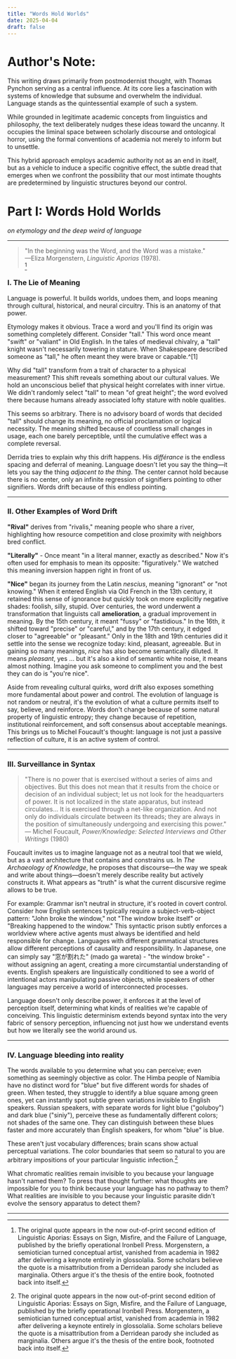 ```yaml
---
title: "Words Hold Worlds"
date: 2025-04-04
draft: false
---
```



# Author's Note: 

This writing draws primarily from postmodernist thought, with Thomas Pynchon serving as a central influence. At its core lies a fascination with systems of knowledge that subsume and overwhelm the individual. Language stands as the quintessential example of such a system.

While grounded in legitimate academic concepts from linguistics and philosophy, the text deliberately nudges these ideas toward the uncanny. It occupies the liminal space between scholarly discourse and ontological horror, using the formal conventions of academia not merely to inform but to unsettle.

This hybrid approach employs academic authority not as an end in itself, but as a vehicle to induce a specific cognitive effect, the subtle dread that emerges when we confront the possibility that our most intimate thoughts are predetermined by linguistic structures beyond our control.


# Part I: Words Hold Worlds

_on etymology and the deep weird of language_

---

> "In the beginning was the Word, and the Word was a mistake."  
> —Eliza Morgenstern, _Linguistic Aporias_ (1978).  
[^1]

### I. The Lie of Meaning

Language is powerful. It builds worlds, undoes them, and loops meaning through cultural, historical, and neural circuitry. This is an anatomy of that power.

Etymology makes it obvious. Trace a word and you'll find its origin was something completely different. Consider "tall." This word once meant "swift" or "valiant" in Old English. In the tales of medieval chivalry, a "tall" knight wasn't necessarily towering in stature. When Shakespeare described someone as "tall," he often meant they were brave or capable.^[1]

Why did "tall" transform from a trait of character to a physical measurement? This shift reveals something about our cultural values. We hold an unconscious belief that physical height correlates with inner virtue. We didn't randomly select "tall" to mean "of great height"; the word evolved there because humans already associated lofty stature with noble qualities.

This seems so arbitrary. There is no advisory board of words that decided "tall" should change its meaning, no official proclamation or logical necessity. The meaning shifted because of countless small changes in usage, each one barely perceptible, until the cumulative effect was a complete reversal.

Derrida tries to explain why this drift happens. His _différance_ is the endless spacing and deferral of meaning. Language doesn't let you say the thing—it lets you say the thing _adjacent to the thing_. The center cannot hold because there is no center, only an infinite regression of signifiers pointing to other signifiers. Words drift because of this endless pointing.

[^1]: The original quote appears in the now out-of-print second edition of Linguistic Aporias: Essays on Sign, Misfire, and the Failure of Language, published by the briefly operational Ironbell Press. Morgenstern, a semiotician turned conceptual artist, vanished from academia in 1982 after delivering a keynote entirely in glossolalia. Some scholars believe the quote is a misattribution from a Derridean parody she included as marginalia. Others argue it's the thesis of the entire book, footnoted back into itself.

---
### II. Other Examples of Word Drift

**"Rival"** derives from "rivalis," meaning people who share a river, highlighting how resource competition and close proximity with neighbors bred conflict. 

**"Literally"** - Once meant "in a literal manner, exactly as described." Now it's often used for emphasis to mean its opposite: "figuratively." We watched this meaning inversion happen right in front of us.

**"Nice"** began its journey from the Latin _nescius_, meaning "ignorant" or "not knowing." When it entered English via Old French in the 13th century, it retained this sense of ignorance but quickly took on more explicitly negative shades: foolish, silly, stupid. Over centuries, the word underwent a transformation that linguists call **amelioration**, a gradual improvement in meaning. By the 15th century, it meant "fussy" or "fastidious." In the 16th, it shifted toward "precise" or "careful," and by the 17th century, it edged closer to "agreeable" or "pleasant." Only in the 18th and 19th centuries did it settle into the sense we recognize today: kind, pleasant, agreeable. But in gaining so many meanings, _nice_ has also become semantically diluted. It means _pleasant_, yes ... but it's also a kind of semantic white noise, it means almost nothing. Imagine you ask someone to compliment you and the best they can do is "you're nice".

Aside from revealing cultural quirks, word drift also exposes something more fundamental about power and control. The evolution of language is not random or neutral, it's the evolution of what a culture permits itself to say, believe, and reinforce. Words don't change because of some natural property of linguistic entropy; they change because of repetition, institutional reinforcement, and soft consensus about acceptable meanings. This brings us to Michel Foucault's thought: language is not just a passive reflection of culture, it is an active system of control.

---
### III. Surveillance in Syntax

>"There is no power that is exercised without a series of aims and objectives. But this does not mean that it results from the choice or decision of an individual subject; let us not look for the headquarters of power. It is not localized in the state apparatus, but instead circulates... It is exercised through a net-like organization. And not only do individuals circulate between its threads; they are always in the position of simultaneously undergoing and exercising this power."
>— Michel Foucault, _Power/Knowledge: Selected Interviews and Other Writings_ (1980)

Foucault invites us to imagine language not as a neutral tool that we wield, but as a vast architecture that contains and constrains us. In _The Archaeology of Knowledge_, he proposes that discourse—the way we speak and write about things—doesn't merely describe reality but actively constructs it. What appears as "truth" is  what the current discursive regime allows to be true.

For example: Grammar isn't neutral in structure, it's rooted in covert control. Consider how English sentences typically require a subject-verb-object pattern: "John broke the window," not "The window broke itself" or "Breaking happened to the window." This syntactic prison subtly enforces a worldview where active agents must always be identified and held responsible for change. Languages with different grammatical structures allow different perceptions of causality and responsibility. In Japanese, one can simply say "窓が割れた" (mado ga wareta) - "the window broke" - without assigning an agent, creating a more circumstantial understanding of events. English speakers are linguistically conditioned to see a world of intentional actors manipulating passive objects, while speakers of other languages may perceive a world of interconnected processes. 

Language doesn't only describe power, it enforces it at the level of perception itself, determining what kinds of realities we're capable of conceiving. This linguistic determinism extends beyond syntax into the very fabric of sensory perception, influencing not just how we understand events but how we literally see the world around us.


--- 

### IV. Language bleeding into reality

The words available to you determine what you can perceive; even something as seemingly objective as color. The Himba people of Namibia have no distinct word for "blue" but five different words for shades of green. When tested, they struggle to identify a blue square among green ones, yet can instantly spot subtle green variations invisible to English speakers. Russian speakers, with separate words for light blue ("goluboy") and dark blue ("siniy"), perceive these as fundamentally different colors; not shades of the same one. They can distinguish between these blues faster and more accurately than English speakers, for whom "blue" is blue. 

These aren't just vocabulary differences; brain scans show actual perceptual variations. The color boundaries that seem so natural to you are arbitrary impositions of your particular linguistic infection.[^1] 

What chromatic realities remain invisible to you because your language hasn't named them? To press that thought further: what thoughts are impossible for you to think because your language has no pathway to them? What realities are invisible to you because your linguistic parasite didn't evolve the sensory apparatus to detect them?


[^1]: For a deeper exploration of how language shapes perception, see: Thalberg, I. & Wen, L. _Spectral Cognition: Language, Color, and the Edges of Perception_ (Aporia Press, 1994). Drawing on cross-linguistic studies and cognitive neuroscience, the authors argue that language doesn’t merely label reality, it structures the perceptual fields in which reality becomes available. Their concept of “linguistic gating” proposes that the presence or absence of specific lexical categories modulates the brain’s attentional schema, determining what is foregrounded or rendered invisible. Thalberg reportedly abandoned the project shortly after publication, citing "recurring color hallucinations" and an inability to perceive the color blue without also hearing a low, mechanical hum.

--- 
